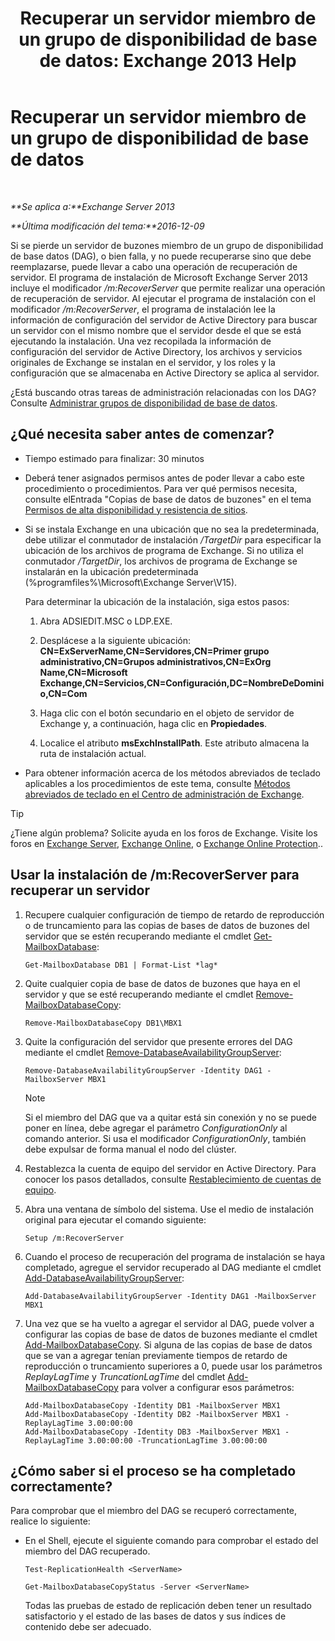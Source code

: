 ﻿---
title: 'Recuperar un servidor miembro de un grupo de disponibilidad de base de datos: Exchange 2013 Help'
TOCTitle: Recuperar un servidor miembro de un grupo de disponibilidad de base de datos
ms:assetid: eccd8f61-9706-4bb7-a62a-ec7c166f8019
ms:mtpsurl: https://technet.microsoft.com/es-es/library/Dd638206(v=EXCHG.150)
ms:contentKeyID: 48268837
ms.date: 04/23/2018
mtps_version: v=EXCHG.150
ms.translationtype: HT
---

# Recuperar un servidor miembro de un grupo de disponibilidad de base de datos

 

_**Se aplica a:**Exchange Server 2013_

_**Última modificación del tema:**2016-12-09_

Si se pierde un servidor de buzones miembro de un grupo de disponibilidad de base datos (DAG), o bien falla, y no puede recuperarse sino que debe reemplazarse, puede llevar a cabo una operación de recuperación de servidor. El programa de instalación de Microsoft Exchange Server 2013 incluye el modificador */m:RecoverServer* que permite realizar una operación de recuperación de servidor. Al ejecutar el programa de instalación con el modificador */m:RecoverServer*, el programa de instalación lee la información de configuración del servidor de Active Directory para buscar un servidor con el mismo nombre que el servidor desde el que se está ejecutando la instalación. Una vez recopilada la información de configuración del servidor de Active Directory, los archivos y servicios originales de Exchange se instalan en el servidor, y los roles y la configuración que se almacenaba en Active Directory se aplica al servidor.

¿Está buscando otras tareas de administración relacionadas con los DAG? Consulte [Administrar grupos de disponibilidad de base de datos](managing-database-availability-groups-exchange-2013-help.md).

## ¿Qué necesita saber antes de comenzar?

  - Tiempo estimado para finalizar: 30 minutos

  - Deberá tener asignados permisos antes de poder llevar a cabo este procedimiento o procedimientos. Para ver qué permisos necesita, consulte elEntrada "Copias de base de datos de buzones" en el tema [Permisos de alta disponibilidad y resistencia de sitios](high-availability-and-site-resilience-permissions-exchange-2013-help.md).

  - Si se instala Exchange en una ubicación que no sea la predeterminada, debe utilizar el conmutador de instalación */TargetDir* para especificar la ubicación de los archivos de programa de Exchange. Si no utiliza el conmutador */TargetDir*, los archivos de programa de Exchange se instalarán en la ubicación predeterminada (%programfiles%\\Microsoft\\Exchange Server\\V15).
    
    Para determinar la ubicación de la instalación, siga estos pasos:
    
    1.  Abra ADSIEDIT.MSC o LDP.EXE.
    
    2.  Desplácese a la siguiente ubicación: **CN=ExServerName,CN=Servidores,CN=Primer grupo administrativo,CN=Grupos administrativos,CN=ExOrg Name,CN=Microsoft Exchange,CN=Servicios,CN=Configuración,DC=NombreDeDominio,CN=Com**
    
    3.  Haga clic con el botón secundario en el objeto de servidor de Exchange y, a continuación, haga clic en **Propiedades**.
    
    4.  Localice el atributo **msExchInstallPath**. Este atributo almacena la ruta de instalación actual.

  - Para obtener información acerca de los métodos abreviados de teclado aplicables a los procedimientos de este tema, consulte [Métodos abreviados de teclado en el Centro de administración de Exchange](keyboard-shortcuts-in-the-exchange-admin-center-exchange-online-protection-help.md).


> [!TIP]
> ¿Tiene algún problema? Solicite ayuda en los foros de Exchange. Visite los foros en <A href="https://go.microsoft.com/fwlink/p/?linkid=60612">Exchange Server</A>, <A href="https://go.microsoft.com/fwlink/p/?linkid=267542">Exchange Online</A>, o <A href="https://go.microsoft.com/fwlink/p/?linkid=285351">Exchange Online Protection</A>..



## Usar la instalación de /m:RecoverServer para recuperar un servidor

1.  Recupere cualquier configuración de tiempo de retardo de reproducción o de truncamiento para las copias de bases de datos de buzones del servidor que se estén recuperando mediante el cmdlet [Get-MailboxDatabase](https://technet.microsoft.com/es-es/library/bb124924\(v=exchg.150\)):
    
        Get-MailboxDatabase DB1 | Format-List *lag*

2.  Quite cualquier copia de base de datos de buzones que haya en el servidor y que se esté recuperando mediante el cmdlet [Remove-MailboxDatabaseCopy](https://technet.microsoft.com/es-es/library/dd335119\(v=exchg.150\)):
    
        Remove-MailboxDatabaseCopy DB1\MBX1

3.  Quite la configuración del servidor que presente errores del DAG mediante el cmdlet [Remove-DatabaseAvailabilityGroupServer](https://technet.microsoft.com/es-es/library/dd297956\(v=exchg.150\)):
    
        Remove-DatabaseAvailabilityGroupServer -Identity DAG1 -MailboxServer MBX1
    

    > [!NOTE]
    > Si el miembro del DAG que va a quitar está sin conexión y no se puede poner en línea, debe agregar el parámetro <EM>ConfigurationOnly</EM> al comando anterior. Si usa el modificador <EM>ConfigurationOnly</EM>, también debe expulsar de forma manual el nodo del clúster.



4.  Restablezca la cuenta de equipo del servidor en Active Directory. Para conocer los pasos detallados, consulte [Restablecimiento de cuentas de equipo](http://go.microsoft.com/fwlink/p/?linkid=167188).

5.  Abra una ventana de símbolo del sistema. Use el medio de instalación original para ejecutar el comando siguiente:
    
        Setup /m:RecoverServer

6.  Cuando el proceso de recuperación del programa de instalación se haya completado, agregue el servidor recuperado al DAG mediante el cmdlet [Add-DatabaseAvailabilityGroupServer](https://technet.microsoft.com/es-es/library/dd298049\(v=exchg.150\)):
    
        Add-DatabaseAvailabilityGroupServer -Identity DAG1 -MailboxServer MBX1

7.  Una vez que se ha vuelto a agregar el servidor al DAG, puede volver a configurar las copias de base de datos de buzones mediante el cmdlet [Add-MailboxDatabaseCopy](https://technet.microsoft.com/es-es/library/dd298105\(v=exchg.150\)). Si alguna de las copias de base de datos que se van a agregar tenían previamente tiempos de retardo de reproducción o truncamiento superiores a 0, puede usar los parámetros *ReplayLagTime* y *TruncationLagTime* del cmdlet [Add-MailboxDatabaseCopy](https://technet.microsoft.com/es-es/library/dd298105\(v=exchg.150\)) para volver a configurar esos parámetros:
    
        Add-MailboxDatabaseCopy -Identity DB1 -MailboxServer MBX1
        Add-MailboxDatabaseCopy -Identity DB2 -MailboxServer MBX1 -ReplayLagTime 3.00:00:00
        Add-MailboxDatabaseCopy -Identity DB3 -MailboxServer MBX1 -ReplayLagTime 3.00:00:00 -TruncationLagTime 3.00:00:00

## ¿Cómo saber si el proceso se ha completado correctamente?

Para comprobar que el miembro del DAG se recuperó correctamente, realice lo siguiente:

  - En el Shell, ejecute el siguiente comando para comprobar el estado del miembro del DAG recuperado.
    
        Test-ReplicationHealth <ServerName>
    
        Get-MailboxDatabaseCopyStatus -Server <ServerName>
    
    Todas las pruebas de estado de replicación deben tener un resultado satisfactorio y el estado de las bases de datos y sus índices de contenido debe ser adecuado.

